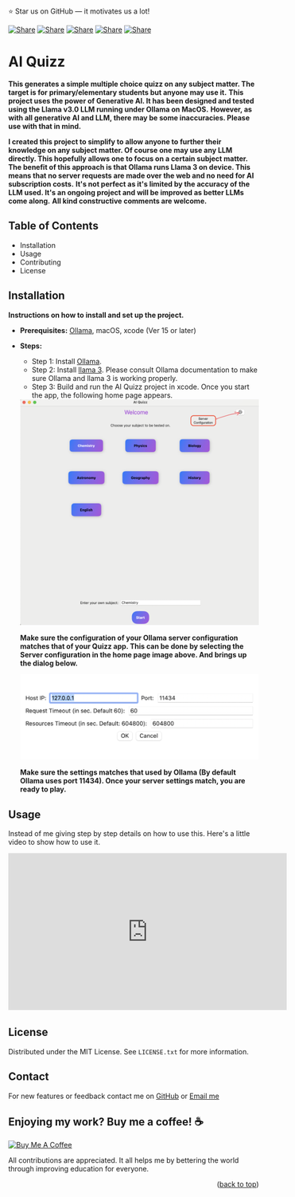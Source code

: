 
⭐ Star us on GitHub — it motivates us a lot!

[![Share](https://img.shields.io/badge/share-000000?logo=x&logoColor=white)](https://x.com/intent/tweet?text=Check%20out%20this%20project%20on%20GitHub:%20https://github.com/richardlamo/AI-Quizz)
[![Share](https://img.shields.io/badge/share-1877F2?logo=facebook&logoColor=white)](https://www.facebook.com/sharer/sharer.php?u=https://github.com/richardlamo/AI-Quizz)
[![Share](https://img.shields.io/badge/share-0A66C2?logo=linkedin&logoColor=white)](https://www.linkedin.com/sharing/share-offsite/?url=https://github.com/richardlamo/AI-Quizz)
[![Share](https://img.shields.io/badge/share-FF4500?logo=reddit&logoColor=white)](https://www.reddit.com/submit?title=Check%20out%20this%20project%20on%20GitHub:%20https://github.com/richardlamo/AI-Quizz)
[![Share](https://img.shields.io/badge/share-0088CC?logo=telegram&logoColor=white)](https://t.me/share/url?url=https://github.com/richardlamo/AI-Quizz&text=Check%20out%20this%20project%20on%20GitHub)

# AI Quizz

**This generates a simple multiple choice quizz on any subject matter. The target is for primary/elementary students but anyone may use it.**
**This project uses the power of Generative AI. It has been designed and tested using the Llama v3.0 LLM running under Ollama on MacOS.**
**However, as with all generative AI and LLM, there may be some inaccuracies. Please use with that in mind.**

**I created this project to simplify to allow anyone to further their knowledge on any subject matter. Of course one may use any LLM directly. This hopefully allows one to focus on a certain subject matter.**
**The benefit of this approach is that Ollama runs Llama 3 on device. This means that no server requests are made over the web and no need for AI subscription costs.**
**It's not perfect as it's limited by the accuracy of the LLM used. It's an ongoing project and will be improved as better LLMs come along.**
**All kind constructive comments are welcome.**


## Table of Contents
* Installation
* Usage
* Contributing
* License

## Installation
**Instructions on how to install and set up the project.**

* **Prerequisites:** [Ollama](https://ollama.com/download), macOS, xcode (Ver 15 or later)
* **Steps:** 
  * Step 1: Install [Ollama](https://ollama.com/download).
  * Step 2: Install [llama 3](https://ollama.com/blog/llama3). Please consult Ollama documentation to make sure Ollama and llama 3 is working properly.
  * Step 3: Build and run the AI Quizz project in xcode. Once you start the app, the following home page appears.
  
  <img src="./images/homePage.png" alt="Home Page" width="500">

  **Make sure the configuration of your Ollama server configuration matches that of your Quizz app. This can be done by selecting the Server configuration in the home page image above. And brings up the dialog below.**

  <img src="./images/config.png" alt="Home Page" width="500">

  **Make sure the settings matches that used by Ollama (By default Ollama uses port 11434). Once your server settings match, you are ready to play.**

## Usage

Instead of me giving step by step details on how to use this. Here's a little video to show how to use it.

<iframe width="560" height="315" src="https://www.youtube.com/embed/2e4f1W8ybdE?si=5LHxnDIRuyKXHp7H" title="YouTube video player" frameborder="0" allow="accelerometer; autoplay; clipboard-write; encrypted-media; gyroscope; picture-in-picture; web-share" referrerpolicy="strict-origin-when-cross-origin" allowfullscreen></iframe>

## License
Distributed under the MIT License. See `LICENSE.txt` for more information.



## Contact
For new features or feedback contact me on [GitHub](https://www.linkedin.com/in/richard-lam-64a0a81/) or [Email me](mailto:richardlamo@gmail.com)


## Enjoying my work? Buy me a coffee! ☕️

[![Buy Me A Coffee](https://img.shields.io/badge/-Buy%20me%20a%20coffee-gray?logo=buy-me-a-coffee)](https://buymeacoffee.com/richardlamo)

All contributions are appreciated. It all helps me by bettering the world through improving education for everyone.


<p align="right">(<a href="#readme-top">back to top</a>)</p>


<!--  

## Usage
**Explain how to use the project.**


* **Basic usage:** Provide simple examples.
* **Advanced usage:** Describe more complex use cases.
* **API reference:** Link to API documentation if applicable.


## Additional Sections (optional)  
* **Features:** Highlight key features of the project.
* **Screenshots:** Include visual examples of the project.
* **Roadmap:** Outline future plans or development goals.
* **Acknowledgements:** Credit contributors or external resources.
* **Contact:** Provide contact information for support or inquiries.


### Example:

```markdown
# My Awesome Project

A brief description of my project.

## Installation
bash
git clone https://github.com/yourusername/yourproject.git
cd yourproject
npm install
```

-->
